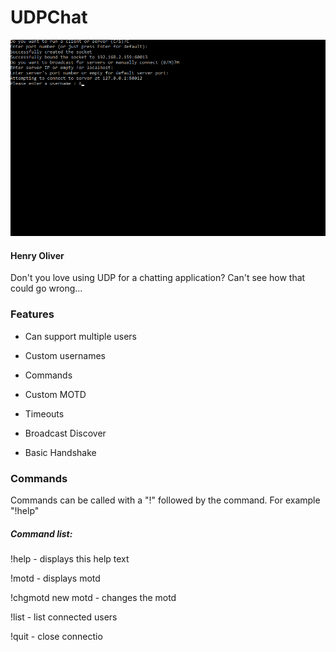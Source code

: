 # UDPChat
![Title](https://raw.githubusercontent.com/henry9836/UDPChat/master/title.gif)
#### Henry Oliver
Don't you love using UDP for a chatting application? Can't see how that could go wrong...

### Features

- Can support multiple users

- Custom usernames

- Commands

- Custom MOTD

- Timeouts

- Broadcast Discover

- Basic Handshake

### Commands

Commands can be called with a "!" followed by the command. For example "!help"

##### Command list:

!help - displays this help text

!motd - displays motd

!chgmotd new motd - changes the motd

!list - list connected users

!quit - close connectio
